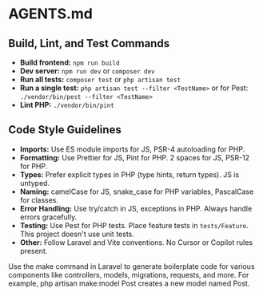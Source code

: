 # AGENTS.md

## Build, Lint, and Test Commands
- **Build frontend:** `npm run build`
- **Dev server:** `npm run dev` or `composer dev`
- **Run all tests:** `composer test` or `php artisan test`
- **Run a single test:** `php artisan test --filter <TestName>` or for Pest: `./vendor/bin/pest --filter <TestName>`
- **Lint PHP:** `./vendor/bin/pint`

## Code Style Guidelines
- **Imports:** Use ES module imports for JS, PSR-4 autoloading for PHP.
- **Formatting:** Use Prettier for JS, Pint for PHP. 2 spaces for JS, PSR-12 for PHP.
- **Types:** Prefer explicit types in PHP (type hints, return types). JS is untyped.
- **Naming:** camelCase for JS, snake_case for PHP variables, PascalCase for classes.
- **Error Handling:** Use try/catch in JS, exceptions in PHP. Always handle errors gracefully.
- **Testing:** Use Pest for PHP tests. Place feature tests in `tests/Feature`. This project doesn't use unit tests.
- **Other:** Follow Laravel and Vite conventions. No Cursor or Copilot rules present.

Use the make command in Laravel to generate boilerplate code for various components like controllers, models, migrations, requests, and more. For example, php artisan make:model Post creates a new model named Post.
